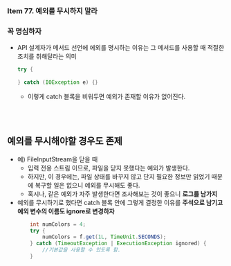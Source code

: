 ### Item 77. 예외를 무시하지 말라

### 꼭 명심하자
- API 설계자가 메서드 선언에 에외를 명시하는 이유는 그 메서드를 사용할 때 적절한 조치를 취해달라는 의미
    ```java
    try {
            
    } catch (IOException e) {}
    ```    
    - 이렇게 catch 블록을 비워두면 예외가 존재할 이유가 없어진다.

</br>
</br>


## 예외를 무시해야할 경우도 존제
- 예) FileInputStream을 닫을 때
    - 입력 전용 스트림 이므로, 파일을 닫지 못했다는 예외가 발생한다.
    - 하지만, 이 경우에는, 파일 상태를 바꾸지 않고 단지 필요한 정보만 읽었기 때문에 복구할 일은 없으니 예외를 무시해도 좋다.
    - 혹시나, 같은 예외가 자주 발생한다면 조사해보는 것이 좋으니 __로그를 남가지__
- 예외를 무시하기로 했다면 catch 블록 안에 그렇게 결정한 이유를 __주석으로 남기고 예외 변수의 이름도 ignore로 변경하자__
    ```java
        int numColors = 4;
        try {
            numColors = f.get(1L, TimeUnit.SECONDS);
        } catch (TimeoutException | ExecutionException ignored) {
            //기본값을 사용할 수 있도록 함.
        }
    ```

